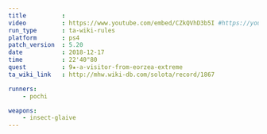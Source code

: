 ```yaml
---
title          :
video          : https://www.youtube.com/embed/CZkQVhD3b5I #https://youtu.be/CZkQVhD3b5I
run_type       : ta-wiki-rules
platform       : ps4
patch_version  : 5.20
date           : 2018-12-17
time           : 22'40"80
quest          : 9★-a-visitor-from-eorzea-extreme
ta_wiki_link   : http://mhw.wiki-db.com/solota/record/1867

runners:
    - pochi

weapons:
    - insect-glaive
---
```

